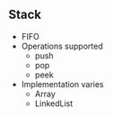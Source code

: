 ## Stack

- FIFO
- Operations supported
    - push
    - pop
    - peek
- Implementation varies
    - Array
    - LinkedList